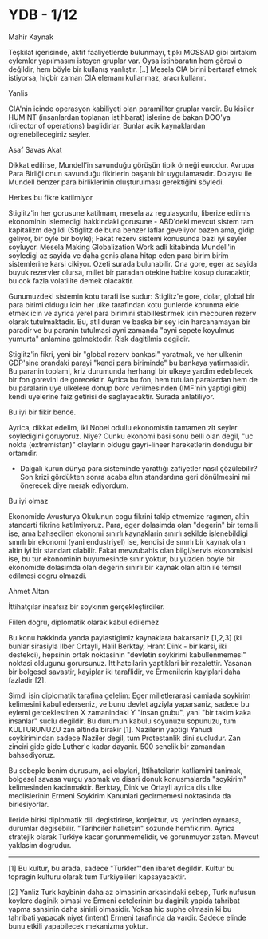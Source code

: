 # YDB -  1/12

Mahir Kaynak

Teşkilat içerisinde, aktif faaliyetlerde bulunmayı, tıpkı MOSSAD gibi birtakım eylemler yapılmasını isteyen gruplar var. Oysa istihbaratın hem görevi o değildir, hem böyle bir kullanış yanlıştır. [..] Mesela CIA birini bertaraf etmek istiyorsa, hiçbir zaman CIA elemanı kullanmaz, aracı kullanır.

Yanlis

CIA'nin icinde operasyon kabiliyeti olan paramiliter gruplar vardir. Bu kisiler HUMINT (insanlardan toplanan istihbarat) islerine de bakan DOO'ya (director of operations) baglidirlar. Bunlar acik kaynaklardan ogrenebileceginiz seyler.

Asaf Savas Akat

Dikkat edilirse, Mundell’in savunduğu görüşün tipik örneği eurodur. Avrupa Para Birliği onun savunduğu fikirlerin başarılı bir uygulamasıdır. Dolayısı ile Mundell benzer para birliklerinin oluşturulması gerektiğini söyledi.

Herkes bu fikre katilmiyor

Stiglitz'in her gorusune katilmam, mesela az regulasyonlu, liberize edilmis ekonominin islemedigi hakkindaki gorusune - ABD'deki mevcut sistem tam kapitalizm degildi (Stiglitz de buna benzer laflar geveliyor bazen ama, gidip geliyor, bir oyle bir boyle); Fakat rezerv sistemi konusunda bazi iyi seyler soyluyor. Mesela Making Globalization Work adli kitabinda Mundell'in soyledigi az sayida ve daha genis alana hitap eden para birim birim sistemlerine karsi cikiyor. Ozeti surada bulunabilir. Ona gore, eger az sayida buyuk rezervler olursa, millet bir paradan otekine habire kosup duracaktir, bu cok fazla volatilite demek olacaktir.

Gunumuzdeki sistemin kotu tarafi ise sudur: Stiglitz'e gore, dolar, global bir para birimi oldugu icin her ulke tarafindan kotu gunlerde korunma elde etmek icin ve ayrica yerel para birimini stabillestirmek icin mecburen rezerv olarak tutulmaktadir. Bu, atil duran ve baska bir sey icin harcanamayan bir paradir ve bu paranin tutulmasi ayni zamanda "ayni sepete koyulmus yumurta" anlamina gelmektedir. Risk dagitilmis degildir.

Stiglitz'in fikri, yeni bir "global rezerv bankasi" yaratmak, ve her ulkenin GDP'sine orandaki parayi "kendi para biriminde" bu bankaya yatirmasidir. Bu paranin toplami, kriz durumunda herhangi bir ulkeye yardim edebilecek bir fon gorevini de gorecektir. Ayrica bu fon, hem tutulan paralardan hem de bu paralarin uye ulkelere donup borc verilmesinden (IMF'nin yaptigi gibi) kendi uyelerine faiz getirisi de saglayacaktir. Surada anlatiliyor.

Bu iyi bir fikir bence.

Ayrica, dikkat edelim, iki Nobel odullu ekonomistin tamamen zit seyler soyledigini goruyoruz. Niye? Cunku ekonomi basi sonu belli olan degil, "uc nokta (extremistan)" olaylarin oldugu gayri-lineer hareketlerin dondugu bir ortamdir.

* Dalgalı kurun dünya para sisteminde yarattığı zafiyetler nasıl çözülebilir? Son krizi gördükten sonra acaba altın standardına geri dönülmesini mi önerecek diye merak ediyordum.

Bu iyi olmaz

Ekonomide Avusturya Okulunun cogu fikrini takip etmemize ragmen, altin standarti fikrine katilmiyoruz. Para, eger dolasimda olan "degerin" bir temsili ise, ama bahsedilen ekonomi sınırlı kaynaklarin sınırlı sekilde islenebildigi sınırlı bir ekonomi (yani endustriyel) ise, kendisi de sınırlı bir kaynak olan altin iyi bir standart olabilir. Fakat mevzubahis olan bilgi/servis ekonomisisi ise, bu tur ekonominin buyumesinde sınır yoktur, bu yuzden boyle bir ekonomide dolasimda olan degerin sınırlı bir kaynak olan altin ile temsil edilmesi dogru olmazdi.

Ahmet Altan

İttihatçılar insafsız bir soykırım gerçekleştirdiler.

Fiilen dogru, diplomatik olarak kabul edilemez

Bu konu hakkinda yanda paylastigimiz kaynaklara bakarsaniz [1,2,3] (ki bunlar sirasiyla Ilber Ortayli, Halil Berktay, Hrant Dink - bir karsi, iki destekci), hepsinin ortak noktasinin "devletin soykirimi kabullenmemesi" noktasi oldugunu gorursunuz. Ittihatcilarin yaptiklari bir rezalettir. Yasanan bir bolgesel savastir, kayiplar iki taraflidir, ve Ermenilerin kayiplari daha fazladir [2].

Simdi isin diplomatik tarafina gelelim: Eger milletlerarasi camiada soykirim kelimesini kabul ederseniz, ve bunu devlet agziyla yaparsaniz, sadece bu eylemi gerceklestiren X zamanindaki Y "insan grubu", yani "bir takim kaka insanlar" suclu degildir. Bu durumun kabulu soyunuzu sopunuzu, tum KULTURUNUZU zan altinda birakir [1]. Nazilerin yaptigi Yahudi soykirimindan sadece Naziler degil, tum Protestanlik dini sucludur. Zan zinciri gide gide Luther'e kadar dayanir. 500 senelik bir zamandan bahsediyoruz.

Bu sebeple benim durusum, aci olaylari, Ittihatcilarin katliamini tanimak, bolgesel savasa vurgu yapmak ve disari donuk konusmalarda "soykirim" kelimesinden kacinmaktir. Berktay, Dink ve Ortayli ayrica dis ulke meclislerinin Ermeni Soykirim Kanunlari gecirmemesi noktasinda da birlesiyorlar.

Ileride birisi diplomatik dili degistirirse, konjektur, vs. yerinden oynarsa, durumlar degisebilir. "Tarihciler halletsin" sozunde hemfikirim. Ayrica stratejik olarak Turkiye kacar gorunmemelidir, ve gorunmuyor zaten. Mevcut yaklasim dogrudur.

---

[1] Bu kultur, bu arada, sadece "Turkler"'den ibaret degildir. Kultur bu topragin kulturu olarak tum Turkiyelileri kapsayacaktir.

[2] Yanliz Turk kaybinin daha az olmasinin arkasindaki sebep, Turk nufusun koylere daginik olmasi ve Ermeni cetelerinin bu daginik yapida tahribat yapma sansinin daha sinirli olmasidir. Yoksa hic suphe olmasin ki bu tahribati yapacak niyet (intent) Ermeni tarafinda da vardir. Sadece elinde bunu etkili yapabilecek mekanizma yoktur.

